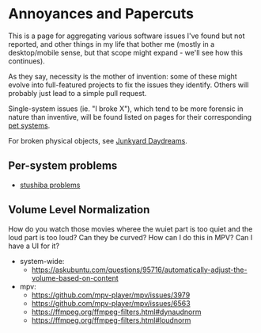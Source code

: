# Annoyances and Papercuts

This is a page for aggregating various software issues I've found but not reported, and other things in my life that bother me (mostly in a desktop/mobile sense, but that scope might expand - we'll see how this continues).

As they say, necessity is the mother of invention: some of these might evolve into full-featured projects to fix the issues they identify. Others will probably just lead to a simple pull request.

Single-system issues (ie. "I broke X"), which tend to be more forensic in nature than inventive, will be found listed on pages for their corresponding [pet systems][].

[pet systems]: 1c1b77bb-9e37-4d0a-9dd2-5bafbeee15f5.md

For broken physical objects, see [Junkyard Daydreams](33bcb20b-5d20-42e5-8eba-15541882e48a.md).

## Per-system problems

- [stushiba problems](7a8242c0-f6fc-42a1-a077-b1205bcae73d.md)

## Volume Level Normalization

How do you watch those movies wheree the wuiet part is too quiet and the loud part is too loud? Can they be curved? How can I do this in MPV? Can I have a UI for it?

- system-wide:
  - https://askubuntu.com/questions/95716/automatically-adjust-the-volume-based-on-content
- mpv:
  - https://github.com/mpv-player/mpv/issues/3979
  - https://github.com/mpv-player/mpv/issues/6563
  - https://ffmpeg.org/ffmpeg-filters.html#dynaudnorm
  - https://ffmpeg.org/ffmpeg-filters.html#loudnorm

